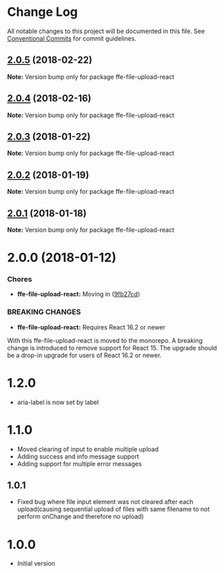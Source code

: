 # Change Log

All notable changes to this project will be documented in this file.
See [Conventional Commits](https://conventionalcommits.org) for commit guidelines.

<a name="2.0.5"></a>
## [2.0.5](***REMOVED***) (2018-02-22)




**Note:** Version bump only for package ffe-file-upload-react

<a name="2.0.4"></a>
## [2.0.4](***REMOVED***) (2018-02-16)




**Note:** Version bump only for package ffe-file-upload-react

<a name="2.0.3"></a>
## [2.0.3](***REMOVED***) (2018-01-22)




**Note:** Version bump only for package ffe-file-upload-react

<a name="2.0.2"></a>
## [2.0.2](***REMOVED***) (2018-01-19)




**Note:** Version bump only for package ffe-file-upload-react

<a name="2.0.1"></a>
## [2.0.1](***REMOVED***) (2018-01-18)




**Note:** Version bump only for package ffe-file-upload-react

<a name="2.0.0"></a>

# 2.0.0 (2018-01-12)

### Chores

* **ffe-file-upload-react:** Moving in ([9fb27cd](***REMOVED***))

### BREAKING CHANGES

* **ffe-file-upload-react:** Requires React 16.2 or newer

With this ffe-file-upload-react is moved to the monorepo. A breaking
change is introduced to remove support for React 15. The upgrade should
be a drop-in upgrade for users of React 16.2 or newer.

# 1.2.0

* aria-label is now set by label

# 1.1.0

* Moved clearing of input to enable multiple upload
* Adding success and info message support
* Adding support for multiple error messages

## 1.0.1

* Fixed bug where file input element was not cleared after each upload(causing sequential upload of files with same filename to not perform onChange and therefore no upload)

# 1.0.0

* Initial version
